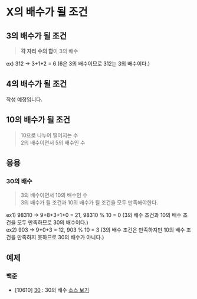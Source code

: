 # X의 배수가 될 조건

## 3의 배수가 될 조건
> **각 자리 수의 합**이 3의 배수

ex) 312 -> 3+1+2 = 6 (6은 3의 배수이므로 312는 3의 배수이다.)

## 4의 배수가 될 조건
작성 예정입니다.

## 10의 배수가 될 조건
> 10으로 나누어 떨어지는 수  
2의 배수이면서 5의 배수인 수

## 응용
### 30의 배수 
> 3의 배수이면서 10의 배수인 수  
3의 배수가 될 조건과 10의 배수가 될 조건을 모두 만족해야한다.

ex1) 98310 -> 9+8+3+1+0 = 21, 98310 % 10 = 0  (3의 배수 조건과 10의 배수 조건을 모두 만족하므로 30의 배수이다.)  
ex2) 903 -> 9+0+3 = 12, 903 % 10 = 3 (3의 배수 조건은 만족하지만 10의 배수 조건을 만족하지 못하므로 30의 배수가 아니다.)

## 예제
### 백준
- [10610] [30](https://www.acmicpc.net/problem/10610) : 30의 배수 [소스 보기](https://github.com/YunSuJeong/BAEKJOON/tree/main/%EB%B0%B1%EC%A4%80/Silver/10610.%E2%80%8530)
